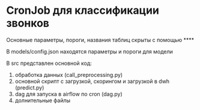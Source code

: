 # CronJob для классификации звонков

Основные параметры, пороги, названия таблиц скрыты с помощью ****

В models/config.json находятся параметры и пороги для модели

В src представлен основной код:

1) обработка данных (call_preprocessing.py)
2) основной скрипт с загрузкой, скорингом и загрузкой в dwh (predict.py)
3) dag для запуска в airflow по cron (dag.py)
4) долнительные файлы   

